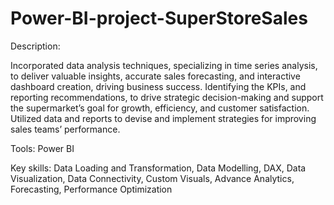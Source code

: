 # Power-BI-project-SuperStoreSales

Description: 

Incorporated data analysis techniques, specializing in time series analysis, to deliver valuable insights, accurate sales forecasting, and interactive dashboard creation, driving business success. Identifying the KPIs, and reporting recommendations, to drive strategic decision-making and support the supermarket’s goal for growth, efficiency, and customer satisfaction. Utilized data and reports to devise and implement strategies for improving sales teams’ performance.

Tools: Power BI

Key skills: Data Loading and Transformation, Data Modelling, DAX, Data Visualization, Data Connectivity, Custom Visuals, Advance Analytics, Forecasting, Performance Optimization
